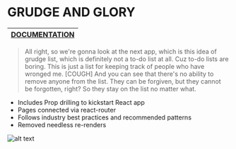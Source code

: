 # GRUDGE AND GLORY

|[DOCUMENTATION](https://reactjs.org/docs/getting-started.html "React's Docs")       |
| ------------- |

>  All right, so we're gonna look at the next app, which is this idea of grudge list, which is definitely not a to-do list at all. Cuz to-do lists are boring. This is just a list for keeping track of people who have wronged me. [COUGH] And you can see that there's no ability to remove anyone from the list. They can be forgiven, but they cannot be forgotten, right? So they stay on the list no matter what.

  * Includes Prop drilling to kickstart React app
  * Pages connected via react-router
  * Follows industry best practices and recommended patterns
  * Removed needless re-renders 
  
  ![alt text](https://github.com/varunswarup0/grudges-react-state/blob/master/grudeAndGlory.png)

